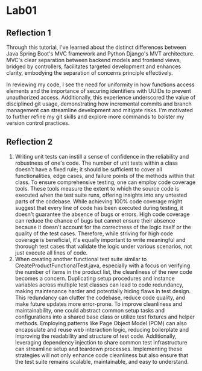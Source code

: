 # Lab01
## Reflection 1
Through this tutorial, I've learned about the distinct differences between Java Spring Boot's MVC framework and Python Django's MVT architecture. MVC's clear separation between backend models and frontend views, bridged by controllers, facilitates targeted development and enhances clarity, embodying the separation of concerns principle effectively.

In reviewing my code, I see the need for uniformity in how functions access elements and the importance of securing identifiers with UUIDs to prevent unauthorized access. Additionally, this experience underscored the value of disciplined git usage, demonstrating how incremental commits and branch management can streamline development and mitigate risks. I'm motivated to further refine my git skills and explore more commands to bolster my version control practices.
## Reflection 2
1. Writing unit tests can instill a sense of confidence in the reliability and robustness of one's code. The number of unit tests within a class doesn't have a fixed rule; it should be sufficient to cover all functionalities, edge cases, and failure points of the methods within that class. To ensure comprehensive testing, one can employ code coverage tools. These tools measure the extent to which the source code is executed when the test suite runs, offering insights into any untested parts of the codebase. While achieving 100% code coverage might suggest that every line of code has been executed during testing, it doesn't guarantee the absence of bugs or errors. High code coverage can reduce the chance of bugs but cannot ensure their absence because it doesn't account for the correctness of the logic itself or the quality of the test cases. Therefore, while striving for high code coverage is beneficial, it's equally important to write meaningful and thorough test cases that validate the logic under various scenarios, not just execute all lines of code.
2. When creating another functional test suite similar to CreateProductFunctionalTest.java, especially with a focus on verifying the number of items in the product list, the cleanliness of the new code becomes a concern. Duplicating setup procedures and instance variables across multiple test classes can lead to code redundancy, making maintenance harder and potentially hiding flaws in test design. This redundancy can clutter the codebase, reduce code quality, and make future updates more error-prone. To improve cleanliness and maintainability, one could abstract common setup tasks and configurations into a shared base class or utilize test fixtures and helper methods. Employing patterns like Page Object Model (POM) can also encapsulate and reuse web interaction logic, reducing boilerplate and improving the readability and structure of test code. Additionally, leveraging dependency injection to share common test infrastructure can streamline setup and teardown processes. Implementing these strategies will not only enhance code cleanliness but also ensure that the test suite remains scalable, maintainable, and easy to understand.